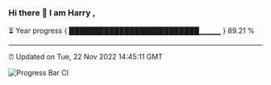 ### Hi there 👋 I am Harry , 

⏳ Year progress { ██████████████████████████▁▁▁▁ } 89.21 %

---

⏰ Updated on Tue, 22 Nov 2022 14:45:11 GMT

![Progress Bar CI](https://github.com/duykhang68/duykhang68/workflows/Progress%20Bar%20CI/badge.svg)
